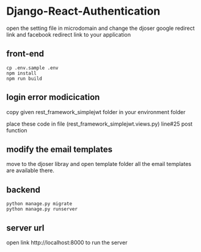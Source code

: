 # Django-React-Authentication
open the setting file in microdomain and change the djoser google redirect link and facebook redirect link to your application
## front-end
```
cp .env.sample .env
npm install
npm run build
```

## login error modicication
copy given rest_framework_simplejwt folder in your environment folder

place these code in file (rest_framework_simplejwt.views.py) line#25 post function
## modify the email templates
move to the djoser libray and open template folder all the email templates are available there.

## backend
```
python manage.py migrate
python manage.py runserver

```


## server url
open link http://localhost:8000 to run the server 
